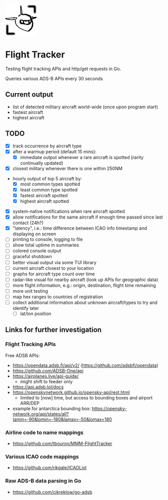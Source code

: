[<img src="./assets/icon.png" width="100" />](./assets/icon.png)

# Flight Tracker

Testing flight tracking APIs and http/get requests in Go.

Queries various ADS-B APIs every 30 seconds

## Current output

- list of detected military aircraft world-wide (once upon program start)
- fastest aircraft
- highest aircraft

## TODO

- [x] track occurrence by aircraft type
- [x] after a warmup period (default 15 mins):
  - [x] immediate output whenever a rare aircraft is spotted (rarity continually updated)
- [x] closest military whenever there is one within 250NM
- hourly output of top 5 aircraft by:
  - [x] most common types spotted
  - [x] least common type spotted
  - [x] fastest aircraft spotted
  - [x] highest aircraft spotted
- [x] system-native notifications when rare aircraft spotted
- [x] allow notifications for the same aircraft if enough time passed since last contact (24h?)
- [x] "latency", i.e.: time difference between ICAO info timestamp and displaying on screen
- [ ] printing to console, logging to file
- [ ] show total uptime in summaries
- [ ] colored console output
- [ ] graceful shutdown
- [ ] better visual output via some TUI library
- [ ] current aircraft closest to your location
- [ ] graphs for aircraft type count over time
- [ ] radar-like visual for nearby aircraft (look up APIs for geographic data)
- [ ] more flight information, e.g.: origin, destination, flight time remaining
- [ ] more unit testing
- [ ] map hex ranges to countries of registration
- [ ] collect additional information about unknown aircraft/types to try and identify later
  - [ ] lat/lon position

## Links for further investigation

### Flight Tracking APIs

Free ADSB APIs:

 - https://opendata.adsb.fi/api/v2/ (https://github.com/adsbfi/opendata)
 - https://github.com/ADSB-One/api
 - https://airplanes.live/api-guide/
   - might shift to feeder only
 - https://api.adsb.lol/docs
 - https://openskynetwork.github.io/opensky-api/rest.html
   - limited to [now] time, but access to bounding boxes and airport ARR/DEP
 - example for antarctica bounding box: https://opensky-network.org/api/states/all?lamin=-90&lomin=-180&lamax=-50&lomax=180

### Airline code to name mappings

- https://github.com/tbouron/MMM-FlightTracker

### Various ICAO code mappings

- https://github.com/rikgale/ICAOList

### Raw ADS-B data parsing in Go

- https://github.com/cjkreklow/go-adsb
